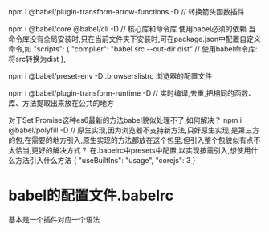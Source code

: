npm i @babel/plugin-transform-arrow-functions -D // 转换箭头函数插件

npm i @babel/core @babel/cli -D // 核心库和命令库 使用babel必须的依赖
当命令库没有全局安装时,只在当前文件夹下安装时,可在package.json中配置自定义命令,如
"scripts": {
  "complier": "babel src --out-dir dist" // 使用babel命令库:将src转换为dist
},

npm i @babel/preset-env -D
.browserslistrc 浏览器的配置文件

npm i @babel/plugin-transform-runtime -D // 实时编译,去重,把相同的函数、库、方法提取出来放在公共的地方

对于Set Promise这种es6最新的方法babel貌似处理不了,如何解决？
npm i @babel/polyfill -D // 原生实现,因为浏览器不支持新方法,只好原生实现,是第三方的包,在需要的地方引入,原生实现的方法都放在这个包里,但引入整个包貌似有点不太恰当,更好的解决方式？
在.babelrc中presets中配置,以实现按需引入,想使用什么方法引入什么方法
{
  "useBuiltIns": "usage",
  "corejs": 3
}

# babel的配置文件.babelrc
基本是一个插件对应一个语法